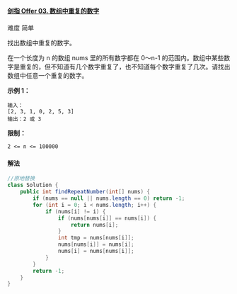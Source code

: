 #### [剑指 Offer 03. 数组中重复的数字](https://leetcode-cn.com/problems/shu-zu-zhong-zhong-fu-de-shu-zi-lcof/)

难度 简单

找出数组中重复的数字。


在一个长度为 n 的数组 nums 里的所有数字都在 0～n-1 的范围内。数组中某些数字是重复的，但不知道有几个数字重复了，也不知道每个数字重复了几次。请找出数组中任意一个重复的数字。

**示例 1：**

```
输入：
[2, 3, 1, 0, 2, 5, 3]
输出：2 或 3 
```

 

**限制：**

```
2 <= n <= 100000
```

#### 解法

```java
//原地替换
class Solution {
    public int findRepeatNumber(int[] nums) {
        if (nums == null || nums.length == 0) return -1;
        for (int i = 0; i < nums.length; i++) {
            if (nums[i] != i) {
                if (nums[nums[i]] == nums[i]) {
                    return nums[i];
                }
                int tmp = nums[nums[i]];
                nums[nums[i]] = nums[i];
                nums[i] = nums[nums[i]];    
            }
        } 
        return -1;
    }
}
```

